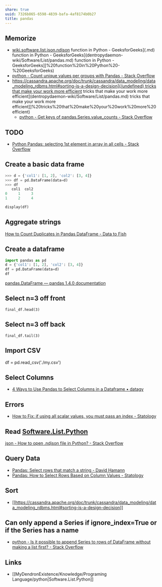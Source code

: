 ```yaml
---
share: true
uuid: 7326b865-6598-4839-bafa-4af8174b0b27
title: pandas
---
```

## Memorize

* [wiki.software.list.json.ndjson](/undefined) function in Python - GeeksforGeeks](.md) function in Python - GeeksforGeeks](dentropydaemon-wiki/Software/List/pandas.md) function in Python - GeeksforGeeks]]%20function%20in%20Python%20-%20GeeksforGeeks)
* [python - Count unique values per groups with Pandas - Stack Overflow](https://stackoverflow.com/questions/38309729/count-unique-values-per-groups-with-pandas)
* [https://cassandra.apache.org/doc/trunk/cassandra/data_modeling/data_modeling_rdbms.html#sorting-is-a-design-decision](/undefined) tricks that make your work more efficient](.md) tricks that make your work more efficient](dentropydaemon-wiki/Software/List/pandas.md) tricks that make your work more efficient]]%20tricks%20that%20make%20your%20work%20more%20efficient)
  * [python - Get keys of pandas.Series.value\_counts - Stack Overflow](https://stackoverflow.com/questions/44353516/get-keys-of-pandas-series-value-counts)

## TODO

* [Python Pandas: selecting 1st element in array in all cells - Stack Overflow](https://stackoverflow.com/questions/41708059/python-pandas-selecting-1st-element-in-array-in-all-cells)

## Create a basic data frame

``` python
>>> d = {'col1': [1, 2], 'col2': [3, 4]}
>>> df = pd.DataFrame(data=d)
>>> df
   col1  col2
0     1     3
1     2     4

display(df)
```

## Aggregate strings

[How to Count Duplicates in Pandas DataFrame - Data to Fish](https://datatofish.com/count-duplicates-pandas/)

## Create a dataframe

``` python
import pandas as pd
d = {'col1': [1, 2], 'col2': [3, 4]}
df = pd.DataFrame(data=d)
df
```

[pandas.DataFrame — pandas 1.4.0 documentation](https://pandas.pydata.org/pandas-docs/stable/reference/api/pandas.DataFrame.html)

## Select n=3 off front

``` python3
final_df.head(3)
```

## Select n=3 off back

``` python3
final_df.tail(3)
```

## Import CSV

df = pd.read_csv('./my.csv')

## Select Columns

* [4 Ways to Use Pandas to Select Columns in a Dataframe • datagy](https://datagy.io/pandas-select-columns/)

## Errors

* [How to Fix: if using all scalar values, you must pass an index - Statology](https://www.statology.org/valueerror-if-using-all-scalar-values-you-must-pass-an-index/)


## Read [Software.List.Python](/undefined)

[json - How to open .ndjson file in Python? - Stack Overflow](https://stackoverflow.com/questions/63501251/how-to-open-ndjson-file-in-python)

## Query Data

* [Pandas: Select rows that match a string - David Hamann](https://davidhamann.de/2017/06/26/pandas-select-elements-by-string/)
* [Pandas: How to Select Rows Based on Column Values - Statology](https://www.statology.org/pandas-select-rows-based-on-column-values/)

## Sort

* [[https://cassandra.apache.org/doc/trunk/cassandra/data_modeling/data_modeling_rdbms.html#sorting-is-a-design-decision]]



## Can only append a Series if ignore_index=True or if the Series has a name

* [python - Is it possible to append Series to rows of DataFrame without making a list first? - Stack Overflow](https://stackoverflow.com/questions/33094056/is-it-possible-to-append-series-to-rows-of-dataframe-without-making-a-list-first)

## Links

* [[MyDendronExistence/Knowledge/Programing Language/python|Software.List.Python]]